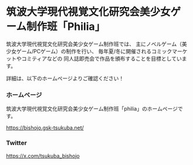 # 筑波大学現代視覚文化研究会美少女ゲーム制作班「Philia」

筑波大学現代視覚文化研究会美少女ゲーム制作班では、
主にノベルゲーム（美少女ゲーム/PCゲーム）の制作を行い、
毎年夏/冬に開催されるコミックマーケットやコミティアなどの
同人誌即売会で作品を頒布することを目標としています。

詳細は、以下のホームページよりご確認ください！

### ホームページ

筑波大学現代視覚文化研究会美少女ゲーム制作班「philia」のホームページです。

https://bishojo.gsk-tsukuba.net/

### Twitter

https://x.com/tsukuba_bishojo
